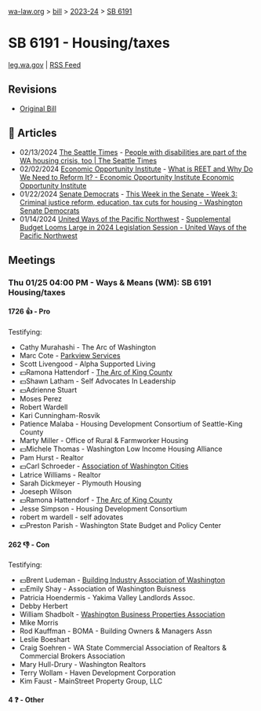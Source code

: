 [wa-law.org](/) > [bill](/bill/) > [2023-24](/bill/2023-24/) > [SB 6191](/bill/2023-24/sb/6191/)

# SB 6191 - Housing/taxes
[leg.wa.gov](https://app.leg.wa.gov/billsummary?BillNumber=6191&Year=2023&Initiative=false) | [RSS Feed](./rss.xml)

## Revisions
* [Original Bill](1/)

## 📰 Articles
* 02/13/2024 [The Seattle Times](/org/the_seattle_times/) - [People with disabilities are part of the WA housing crisis, too | The Seattle Times](https://www.seattletimes.com/opinion/people-with-disabilities-are-part-of-the-wa-housing-crisis-too/#:~:text=SB%206191)
* 02/02/2024 [Economic Opportunity Institute](/org/economic_opportunity_institute/) - [What is REET and Why Do We Need to Reform It? - Economic Opportunity Institute Economic Opportunity Institute](https://www.opportunityinstitute.org/blog/post/washington-reet-reform-changes/#:~:text=SB%206191,)
* 01/22/2024 [Senate Democrats](/org/senate_democrats/) - [This Week in the Senate - Week 3: Criminal justice reform, education, tax cuts for housing - Washington Senate Democrats](https://senatedemocrats.wa.gov/blog/2024/01/21/this-week-in-the-senate-week-3-criminal-justice-reform-education-tax-cuts-for-housing/#:~:text=Senate%20Bill%206191)
* 01/14/2024 [United Ways of the Pacific Northwest](/org/united_ways_of_the_pacific_northwest/) - [Supplemental Budget Looms Large in 2024 Legislation Session - United Ways of the Pacific Northwest](https://www.uwpnw.org/legupdate01152024#:~:text=SB%206191)

## Meetings
### Thu 01/25 04:00 PM - Ways & Means (WM): SB 6191 Housing/taxes
#### 1726 👍 - Pro
Testifying:
* Cathy Murahashi - The Arc of Washington
* Marc Cote - [Parkview Services](/org/parkview_services/)
* Scott Livengood - Alpha Supported Living
* 💵Ramona Hattendorf - [The Arc of King County](/org/the_arc_of_king_county/)
* 💵Shawn Latham - Self Advocates In Leadership
* 💵Adrienne Stuart
* Moses Perez
* Robert Wardell
* Kari Cunningham-Rosvik
* Patience Malaba - Housing Development Consortium of Seattle-King County
* Marty Miller - Office of Rural & Farmworker Housing
* 💵Michele Thomas - Washington Low Income Housing Alliance
* Pam Hurst - Realtor
* 💵Carl Schroeder - [Association of Washington Cities](/org/association_of_washington_cities/)
* Latrice Williams - Realtor
* Sarah Dickmeyer - Plymouth Housing
* Joeseph Wilson
* 💵Ramona Hattendorf - [The Arc of King County](/org/the_arc_of_king_county/)
* Jesse Simpson - Housing Development Consortium
* robert m wardell - self adovates
* 💵Preston Parish - Washington State Budget and Policy Center

#### 262 👎 - Con
Testifying:
* 💵Brent Ludeman - [Building Industry Association of Washington](/org/building_industry_association_of_washington/)
* 💵Emily Shay - Association of Washington Buisness
* Patricia Hoendermis - Yakima Valley Landlords Assoc.
* Debby Herbert
* William Shadbolt - [Washington Business Properties Association](/org/washington_business_properties_association/)
* Mike Morris
* Rod Kauffman - BOMA - Building Owners & Managers Assn
* Leslie Boeshart
* Craig Soehren - WA State Commercial Association of Realtors & Commercial Brokers Association
* Mary Hull-Drury - Washington Realtors
* Terry Wollam - Haven Development Corporation
* Kim Faust - MainStreet Property Group, LLC

#### 4 ❓ - Other
